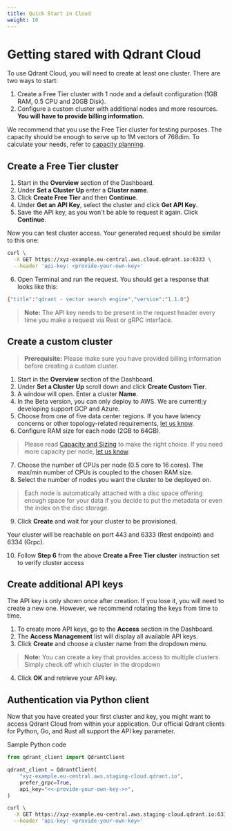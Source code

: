 ```yaml
---
title: Quick Start in Cloud
weight: 10
---
```


# Getting stared with Qdrant Cloud

To use Qdrant Cloud, you will need to create at least one cluster. There are two ways to start:
1. Create a Free Tier cluster with 1 node and a default configuration (1GB RAM, 0.5 CPU and 20GB Disk).
2. Configure a custom cluster with additional nodes and more resources. **You will have to provide billing information.**

We recommend that you use the Free Tier cluster for testing purposes. The capacity should be enough to serve up to 1M vectors of 768dim. To calculate your needs, refer to [capacity planning](../cloud/capacity/). 

## Create a Free Tier cluster

1. Start in the **Overview** section of the Dashboard. 
2. Under **Set a Cluster Up** enter a **Cluster name**.
3. Click **Create Free Tier** and then **Continue**.
4. Under **Get an API Key**, select the cluster and click **Get API Key**.
5. Save the API key, as you won't be able to request it again. Click **Continue**. 

Now you can test cluster access. Your generated request should be similar to this one:

```bash
curl \
  -X GET https://xyz-example.eu-central.aws.cloud.qdrant.io:6333 \
  --header 'api-key: <provide-your-own-key>'
```
6. Open Terminal and run the request. You should get a response that looks like this:

```bash
{"title":"qdrant - vector search engine","version":"1.1.0"}
```
> **Note:** The API key needs to be present in the request header every time you make a request via Rest or gRPC interface.

## Create a custom cluster

> **Prerequisite:** Please make sure you have provided billing information before creating a custom cluster. 

1. Start in the **Overview** section of the Dashboard. 
2. Under **Set a Cluster Up** scroll down and click **Create Custom Tier**.
3. A window will open. Enter a cluster **Name**.
4. In the Beta version, you can only deploy to AWS. We are currentl;y developing support GCP and Azure. 
5. Choose from one of five data center regions. If you have latency concerns or other topology-related requirements, [let us know](mailto:cloud@qdrant.io).
6. Configure RAM size for each node (2GB to 64GB). 
> Please read [Capacity and Sizing](https://qdrant.tech/documentation/cloud/capacity/) to make the right choice. If you need more capacity per node, [let us know](mailto:cloud@qdrant.io).
7. Choose the number of CPUs per node (0.5 core to 16 cores). The max/min number of CPUs is coupled to the chosen RAM size. 
8. Select the number of nodes you want the cluster to be deployed on. 
> Each node is automatically attached with a disc space offering enough space for your data if you decide to put the metadata or even the index on the disc storage.
9. Click **Create** and wait for your cluster to be provisioned.

Your cluster will be reachable on port 443 and 6333 (Rest endpoint) and 6334 (Grpc).

10. Follow **Step 6** from the above **Create a Free Tier cluster** instruction set to verify cluster access

## Create additional API keys

The API key is only shown once after creation. If you lose it, you will need to create a new one. 
However, we recommend rotating the keys from time to time.

1. To create more API keys, go to the **Access** section in the Dashboard.
2. The **Access Management** list will display all available API keys.
3. Click **Create** and choose a cluster name from the dropdown menu.
> **Note:** You can create a key that provides access to multiple clusters. Simply check off which cluster in the dropdown
4. Click **OK** and retrieve your API key. 

## Authentication via Python client

Now that you have created your first cluster and key, you might want to access Qdrant Cloud from within your application.
Our official Qdrant clients for Python, Go, and Rust all support the API key parameter. 

Sample Python code

```python
from qdrant_client import QdrantClient

qdrant_client = QdrantClient(
    "xyz-example.eu-central.aws.staging-cloud.qdrant.io", 
    prefer_grpc=True,
    api_key="<<-provide-your-own-key->>",
)
```

```bash
curl \
  -X GET https://xyz-example.eu-central.aws.staging-cloud.qdrant.io:6333 \
  --header 'api-key: <provide-your-own-key>'
```
